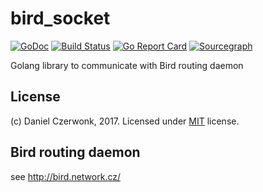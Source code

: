 # bird_socket
[![GoDoc](https://godoc.org/github.com/czerwonk/bird_socket?status.svg)](https://godoc.org/github.com/czerwonk/bird_socket)
[![Build Status](https://travis-ci.org/czerwonk/bird_socket.svg)](https://travis-ci.org/czerwonk/bird_socket)
[![Go Report Card](https://goreportcard.com/badge/github.com/czerwonk/bird_socket)](https://goreportcard.com/report/github.com/czerwonk/bird_socket)
[![Sourcegraph](https://sourcegraph.com/github.com/czerwonk/bird_socket/-/badge.svg)](https://sourcegraph.com/github.com/czerwonk/bird_socket?badge)

Golang library to communicate with Bird routing daemon

## License
(c) Daniel Czerwonk, 2017. Licensed under [MIT](LICENSE) license.

## Bird routing daemon
see http://bird.network.cz/
